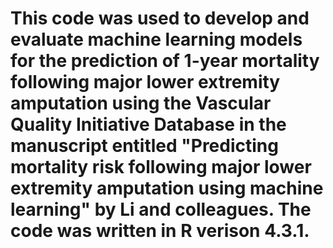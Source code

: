 # This code was used to develop and evaluate machine learning models for the prediction of 1-year mortality following major lower extremity amputation using the Vascular Quality Initiative Database in the manuscript entitled "Predicting mortality risk following major lower extremity amputation using machine learning" by Li and colleagues. The code was written in R verison 4.3.1.
